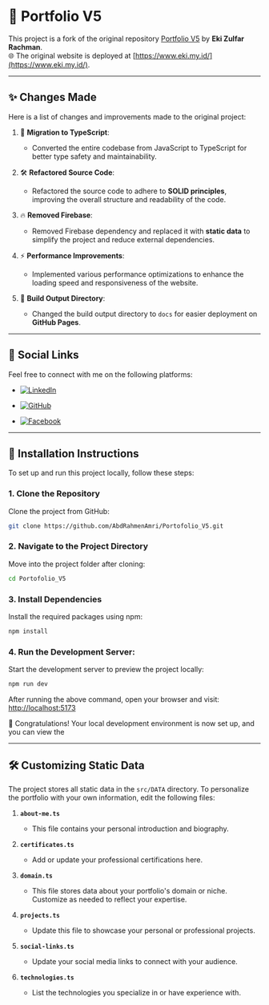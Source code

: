 # 🎨 Portfolio V5

This project is a fork of the original repository [Portfolio V5](https://github.com/EkiZR/Portofolio_V5) by **Eki Zulfar Rachman**.  
🌐 The original website is deployed at [https://www.eki.my.id/](https://www.eki.my.id/).

---

## ✨ Changes Made

Here is a list of changes and improvements made to the original project:

1. 🚀 **Migration to TypeScript**:  
   - Converted the entire codebase from JavaScript to TypeScript for better type safety and maintainability.

2. 🛠️ **Refactored Source Code**:  
   - Refactored the source code to adhere to **SOLID principles**, improving the overall structure and readability of the code.

3. 🔥 **Removed Firebase**:  
   - Removed Firebase dependency and replaced it with **static data** to simplify the project and reduce external dependencies.

4. ⚡ **Performance Improvements**:  
   - Implemented various performance optimizations to enhance the loading speed and responsiveness of the website.

5. 📂 **Build Output Directory**:  
   - Changed the build output directory to `docs` for easier deployment on **GitHub Pages**.

---

## 🌟 Social Links

Feel free to connect with me on the following platforms:

- [![LinkedIn](https://img.shields.io/badge/LinkedIn-%230A66C2?style=for-the-badge&logo=linkedin&logoColor=white)](https://www.linkedin.com/in/abdrahmen/)  

- [![GitHub](https://img.shields.io/badge/GitHub-%23181717?style=for-the-badge&logo=github&logoColor=white)](https://github.com/AbdRahmenAmri)  

- [![Facebook](https://img.shields.io/badge/Facebook-%231877F2?style=for-the-badge&logo=facebook&logoColor=white)](https://www.facebook.com/abd.rahmen.581187/)  

---

## 🚀 Installation Instructions

To set up and run this project locally, follow these steps:

### **1. Clone the Repository**
Clone the project from GitHub:
```bash
git clone https://github.com/AbdRahmenAmri/Portofolio_V5.git
```
### **2. Navigate to the Project Directory**
Move into the project folder after cloning:
```bash
cd Portofolio_V5
```
### **3. Install Dependencies**
Install the required packages using npm:
```bash
npm install
```
### **4. Run the Development Server:**
Start the development server to preview the project locally:
```bash
npm run dev
```

After running the above command, open your browser and visit: [http://localhost:5173](http://localhost:5173)

🎉 Congratulations! Your local development environment is now set up, and you can view the

---

## 🛠️ Customizing Static Data

The project stores all static data in the `src/DATA` directory. To personalize the portfolio with your own information, edit the following files:

1. **`about-me.ts`**  
   - This file contains your personal introduction and biography.  

2. **`certificates.ts`**  
   - Add or update your professional certifications here.  

3. **`domain.ts`**  
   - This file stores data about your portfolio's domain or niche. Customize as needed to reflect your expertise.

4. **`projects.ts`**  
   - Update this file to showcase your personal or professional projects.  

5. **`social-links.ts`**  
   - Update your social media links to connect with your audience.  

6. **`technologies.ts`**  
   - List the technologies you specialize in or have experience with.  
     ```
